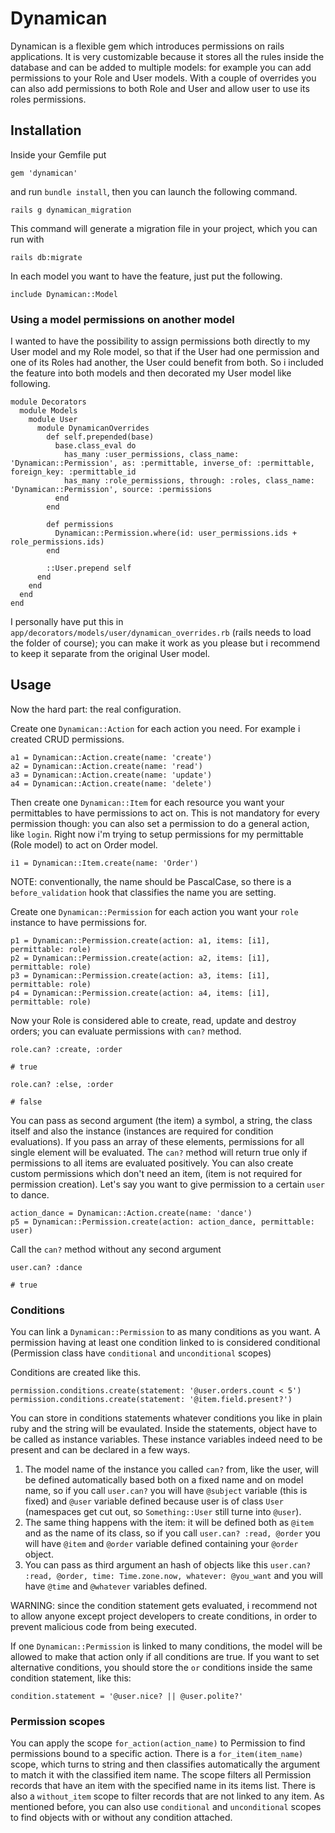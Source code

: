 # Dynamican
Dynamican is a flexible gem which introduces permissions on rails applications. It is very customizable because it stores all the rules inside the database and can be added to multiple models: for example you can add permissions to your Role and User models. With a couple of overrides you can also add permissions to both Role and User and allow user to use its roles permissions.

## Installation
Inside your Gemfile put

    gem 'dynamican'

and run `bundle install`, then you can launch the following command.

    rails g dynamican_migration

This command will generate a migration file in your project, which you can run with

    rails db:migrate

In each model you want to have the feature, just put the following.

    include Dynamican::Model

### Using a model permissions on another model

I wanted to have the possibility to assign permissions both directly to my User model and my Role model, so that if the User had one permission and one of its Roles had another, the User could benefit from both. So i included the feature into both models and then decorated my User model like following.

    module Decorators
      module Models
        module User
          module DynamicanOverrides
            def self.prepended(base)
              base.class_eval do
                has_many :user_permissions, class_name: 'Dynamican::Permission', as: :permittable, inverse_of: :permittable, foreign_key: :permittable_id
                has_many :role_permissions, through: :roles, class_name: 'Dynamican::Permission', source: :permissions
              end
            end

            def permissions
              Dynamican::Permission.where(id: user_permissions.ids + role_permissions.ids)
            end

            ::User.prepend self
          end
        end
      end
    end

I personally have put this in `app/decorators/models/user/dynamican_overrides.rb` (rails needs to load the folder of course); you can make it work as you please but i recommend to keep it separate from the original User model.

## Usage

Now the hard part: the real configuration.

Create one `Dynamican::Action` for each action you need. For example i created CRUD permissions.

    a1 = Dynamican::Action.create(name: 'create')
    a2 = Dynamican::Action.create(name: 'read')
    a3 = Dynamican::Action.create(name: 'update')
    a4 = Dynamican::Action.create(name: 'delete')

Then create one `Dynamican::Item` for each resource you want your permittables to have permissions to act on. This is not mandatory for every permission though: you can also set a permission to do a general action, like `login`. Right now i'm trying to setup permissions for my permittable (Role model) to act on Order model.

    i1 = Dynamican::Item.create(name: 'Order')

NOTE: conventionally, the name should be PascalCase, so there is a `before_validation` hook that classifies the name you are setting.

Create one `Dynamican::Permission` for each action you want your `role` instance to have permissions for.

    p1 = Dynamican::Permission.create(action: a1, items: [i1], permittable: role)
    p2 = Dynamican::Permission.create(action: a2, items: [i1], permittable: role)
    p3 = Dynamican::Permission.create(action: a3, items: [i1], permittable: role)
    p4 = Dynamican::Permission.create(action: a4, items: [i1], permittable: role)

Now your Role is considered able to create, read, update and destroy orders; you can evaluate permissions with `can?` method.

    role.can? :create, :order

    # true

    role.can? :else, :order

    # false

You can pass as second argument (the item) a symbol, a string, the class itself and also the instance (instances are required for condition evaluations).
If you pass an array of these elements, permissions for all single element will be evaluated. The `can?` method will return true only if permissions to all items are evaluated positively.
You can also create custom permissions which don't need an item, (item is not required for permission creation). Let's say you want to give permission to a certain `user` to dance.

    action_dance = Dynamican::Action.create(name: 'dance')
    p5 = Dynamican::Permission.create(action: action_dance, permittable: user)

Call the `can?` method without any second argument

    user.can? :dance

    # true


### Conditions

You can link a `Dynamican::Permission` to as many conditions as you want. A permission having at least one condition linked to is considered conditional (Permission class have `conditional` and `unconditional` scopes)

Conditions are created like this.

    permission.conditions.create(statement: '@user.orders.count < 5')
    permission.conditions.create(statement: '@item.field.present?')

You can store in conditions statements whatever conditions you like in plain ruby and the string will be evaulated. Inside the statements, object have to be called as instance variables. These instance variables indeed need to be present and can be declared in a few ways.

1. The model name of the instance you called `can?` from, like the user, will be defined automatically based both on a fixed name and on model name, so if you call `user.can?` you will have `@subject` variable (this is fixed) and `@user` variable defined because user is of class `User` (namespaces get cut out, so `Something::User` still turne into `@user`).
2. The same thing happens with the item: it will be defined both as `@item` and as the name of its class, so if you call `user.can? :read, @order` you will have `@item` and `@order` variable defined containing your `@order` object.
3. You can pass as third argument an hash of objects like this `user.can? :read, @order, time: Time.zone.now, whatever: @you_want` and you will have `@time` and `@whatever` variables defined.

WARNING: since the condition statement gets evaluated, i recommend not to allow anyone except project developers to create conditions, in order to prevent malicious code from being executed.

If one `Dynamican::Permission` is linked to many conditions, the model will be allowed to make that action only if all conditions are true. If you want to set alternative conditions, you should store the `or` conditions inside the same condition statement, like this:

    condition.statement = '@user.nice? || @user.polite?'

### Permission scopes

You can apply the scope `for_action(action_name)` to Permission to find permissions bound to a specific action.
There is a `for_item(item_name)` scope, which turns to string and then classifies automatically the argument to match it with the classified item name. The scope filters all Permission records that have an item with the specified name in its items list.
There is also a `without_item` scope to filter records that are not linked to any item.
As mentioned before, you can also use `conditional` and `unconditional` scopes to find objects with or without any condition attached.
